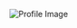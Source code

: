 ![Profile Image](https://avatars0.githubusercontent.com/u/6550471?s=400&u=4bf9666d72a65deb065d6436579d72e4da63c2b1&v=4)
